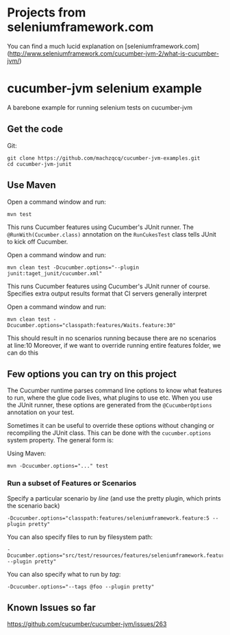 # Projects from seleniumframework.com

You can find a much lucid explanation on [seleniumframework.com] (http://www.seleniumframework.com/cucumber-jvm-2/what-is-cucumber-jvm/)

# cucumber-jvm selenium example

A barebone example for running selenium tests on cucumber-jvm

## Get the code

Git:

    git clone https://github.com/machzqcq/cucumber-jvm-examples.git
    cd cucumber-jvm-junit

## Use Maven

Open a command window and run:

    mvn test

This runs Cucumber features using Cucumber's JUnit runner. The `@RunWith(Cucumber.class)` annotation on the `RunCukesTest`
class tells JUnit to kick off Cucumber.

Open a command window and run:

    mvn clean test -Dcucumber.options="--plugin junit:taget_junit/cucumber.xml"

This runs Cucumber features using Cucumber's JUnit runner of course. Specifies extra output
results format that CI servers generally interpret

Open a command window and run:

    mvn clean test -Dcucumber.options="classpath:features/Waits.feature:30"

This should result in no scenarios running because there are no scenarios at line:10
Moreover, if we want to override running entire features folder, we can do this



## Few options you can try on this project

The Cucumber runtime parses command line options to know what features to run, where the glue code lives, what plugins to use etc.
When you use the JUnit runner, these options are generated from the `@CucumberOptions` annotation on your test.

Sometimes it can be useful to override these options without changing or recompiling the JUnit class. This can be done with the
`cucumber.options` system property. The general form is:

Using Maven:

    mvn -Dcucumber.options="..." test


### Run a subset of Features or Scenarios

Specify a particular scenario by *line* (and use the pretty plugin, which prints the scenario back)

    -Dcucumber.options="classpath:features/seleniumframework.feature:5 --plugin pretty"

You can also specify files to run by filesystem path:

    -Dcucumber.options="src/test/resources/features/seleniumframework.feature:4 --plugin pretty"

You can also specify what to run by *tag*:

    -Dcucumber.options="--tags @foo --plugin pretty"

## Known Issues so far

https://github.com/cucumber/cucumber-jvm/issues/263
